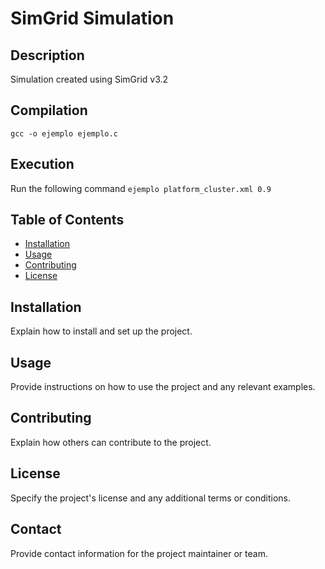 # SimGrid Simulation

## Description
Simulation created using SimGrid v3.2

## Compilation
`gcc -o ejemplo ejemplo.c`

## Execution
Run the following command
`ejemplo platform_cluster.xml 0.9`

## Table of Contents
- [Installation](#installation)
- [Usage](#usage)
- [Contributing](#contributing)
- [License](#license)

## Installation
Explain how to install and set up the project.

## Usage
Provide instructions on how to use the project and any relevant examples.

## Contributing
Explain how others can contribute to the project.

## License
Specify the project's license and any additional terms or conditions.

## Contact
Provide contact information for the project maintainer or team.

